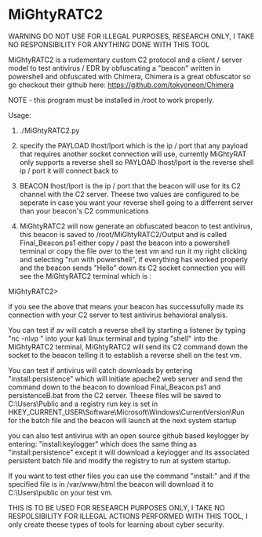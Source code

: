 # MiGhtyRATC2
WARNING DO NOT USE FOR ILLEGAL PURPOSES, RESEARCH ONLY, I TAKE NO RESPONSIBILITY FOR ANYTHING DONE WITH THIS TOOL

MiGhtyRATC2 is a rudementary custom C2 protocol and a client / server model to test antivirus / EDR by obfuscating a "beacon" written in powershell and 
obfuscated with Chimera, Chimera is a great obfuscator so go checkout their github here: https://github.com/tokyoneon/Chimera

NOTE - this program must be installed in /root to work properly.

Usage:

1.  ./MiGhtyRATC2.py
2.  specify the PAYLOAD lhost/lport which is the ip / port that any payload that requires another socket connection will use, currently MiGhtyRAT only 
supports a reverse shell so PAYLOAD lhost/lport is the reverse shell ip / port it will connect back to
3. BEACON lhost/lport is the ip / port that the beacon will use for its C2 channel with the C2 server. Theese two values are configured to be seperate 
in case you want your reverse shell going to a differrent server than your beacon's C2 communications

5. MiGhtyRATC2 will now generate an obfuscated beacon to test antivirus, this beacon is saved to /root/MiGhtyRATC2/Output and is called Final_Beacon.ps1
either copy / past the beacon into a powershell terminal or copy the file over to the test vm and run it my right clicking and selecting 
"run with powershell", if everything has worked properly and the beacon sends "Hello" down its C2 socket connection you will see the 
MiGhtyRATC2 terminal which is :

MiGhtyRATC2> 

if you see the above that means your beacon has successufully made its connection with your C2 server to test antivirus behavioral analysis. 

You can test if av will catch a reverse shell by starting a listener by typing "nc -nlvp <port specified in PAYLOAD lhost>" into your kali linux terminal and typing "shell" into the MiGhtyRATC2 terminal, MiGhtyRATC2 will send its C2 command down the socket to the beacon telling it to establish a reverse shell 
  on the test vm. 

You can test if antivirus will catch downloads by entering "install:persistence" which will initiate apache2 web server and send the command down to the 
beacon to download Final_Beacon.ps1 and persistenceB.bat from the C2 server. Theese files will be saved to C:\Users\Public and a registry run key is set 
in HKEY_CURRENT_USER\Software\Microsoft\Windows\CurrentVersion\Run for the batch file and the beacon will launch at the next system startup

you can also test antivirus with an open source github based keylogger by entering: "install:keylogger" which does the same thing as "install:persistence"
except it will download a keylogger and its associated persistent batch file and modify the registry to run at system startup. 

If you want to test other files you can use the command "install:<filename>" and if the specified file is in /var/www/html the beacon will download it
to C:\Users\public on your test vm.
  
THIS IS TO BE USED FOR RESEARCH PURPOSES ONLY, I TAKE NO RESPOLSIBILITY FOR ILLEGAL ACTIONS PERFORMED WITH THIS TOOL, I only create theese types of tools
  for learning about cyber security.

